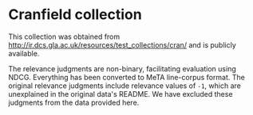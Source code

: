 # Cranfield collection
This collection was obtained from
http://ir.dcs.gla.ac.uk/resources/test_collections/cran/ and is publicly
available.

The relevance judgments are non-binary, facilitating evaluation using NDCG.
Everything has been converted to MeTA line-corpus format. The original
relevance judgments include relevance values of `-1`, which are unexplained
in the original data's README. We have excluded these judgments from the
data provided here.
